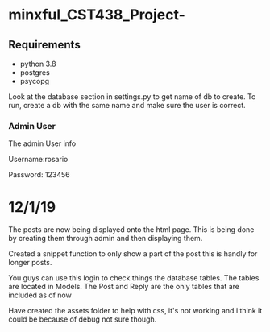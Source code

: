 # minxful_CST438_Project-


## Requirements

* python 3.8
* postgres
* psycopg


Look at the database section in settings.py to get name of db to create. To run, create a db with the same name and make sure the user is correct.


### Admin User

The admin User info

Username:rosario 

Password: 123456 

# 12/1/19

The posts are now being displayed onto the html page. This is being done by creating them through admin and then displaying them.

Created a snippet function to only show a part of the post this is handly for longer posts.

You guys can use this login to check things the database tables. The tables are located in Models. The Post and Reply are the only tables that are included as of now

Have created the assets folder to help with css, it's not working and i think it could be because of debug not sure though.
